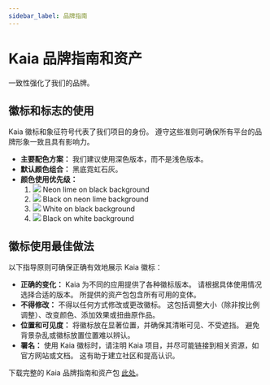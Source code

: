 ```yaml
---
sidebar_label: 品牌指南
---
```


# Kaia 品牌指南和资产

一致性强化了我们的品牌。

## 徽标和标志的使用

Kaia 徽标和象征符号代表了我们项目的身份。  遵守这些准则可确保所有平台的品牌形象一致且具有影响力。

- **主要配色方案：** 我们建议使用深色版本，而不是浅色版本。
- **默认颜色组合：** 黑底霓虹石灰。
- **颜色使用优先级：**
  1. ![](/img/misc/kaia_brandmark_neonlime_on_black.png) Neon lime on black background
  2. ![](/img/misc/kaia_brandmark_black_on_neonlime.png) Black on neon lime background
  3. ![](/img/misc/kaia_brandmark_white_on_black.png) White on black background
  4. ![](/img/misc/kaia_brandmark_black_on_white.png) Black on white background

## 徽标使用最佳做法

以下指导原则可确保正确有效地展示 Kaia 徽标：

- **正确的变化：** Kaia 为不同的应用提供了各种徽标版本。 请根据具体使用情况选择合适的版本。  所提供的资产包包含所有可用的变体。
- **不得修改：** 不得以任何方式修改或更改徽标。 这包括调整大小（除非按比例调整）、改变颜色、添加效果或扭曲原作品。
- **位置和可见度：** 将徽标放在显著位置，并确保其清晰可见、不受遮挡。  避免背景杂乱或徽标放置位置难以辨认。
- **署名：** 使用 Kaia 徽标时，请注明 Kaia 项目，并尽可能链接到相关资源，如官方网站或文档。 这有助于建立社区和提高认识。

下载完整的 Kaia 品牌指南和资产包 [此处](https://drive.google.com/drive/folders/1Ia9R44Aw4TQRyupqPDCQ5qaeuk-0iWr2?usp=drive_link)。
